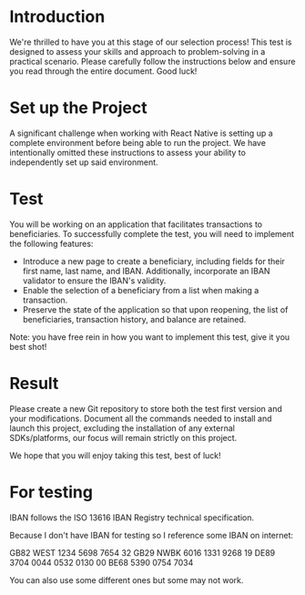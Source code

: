 # Introduction

We're thrilled to have you at this stage of our selection process! This test is designed to assess your skills and approach to problem-solving in a practical scenario. Please carefully follow the instructions below and ensure you read through the entire document. Good luck!

# Set up the Project

A significant challenge when working with React Native is setting up a complete environment before being able to run the project. We have intentionally omitted these instructions to assess your ability to independently set up said environment.

# Test

You will be working on an application that facilitates transactions to beneficiaries. To successfully complete the test, you will need to implement the following features:

- Introduce a new page to create a beneficiary, including fields for their first name, last name, and IBAN. Additionally, incorporate an IBAN validator to ensure the IBAN's validity.
- Enable the selection of a beneficiary from a list when making a transaction.
- Preserve the state of the application so that upon reopening, the list of beneficiaries, transaction history, and balance are retained.

Note: you have free rein in how you want to implement this test, give it you best shot!

# Result

Please create a new Git repository to store both the test first version and your modifications. Document all the commands needed to install and launch this project, excluding the installation of any external SDKs/platforms, our focus will remain strictly on this project.

We hope that you will enjoy taking this test, best of luck!

# For testing

IBAN follows the ISO 13616 IBAN Registry technical specification.

Because I don't have IBAN for testing so I reference some IBAN on internet:

GB82 WEST 1234 5698 7654 32
GB29 NWBK 6016 1331 9268 19
DE89 3704 0044 0532 0130 00
BE68 5390 0754 7034

You can also use some different ones but some may not work.
